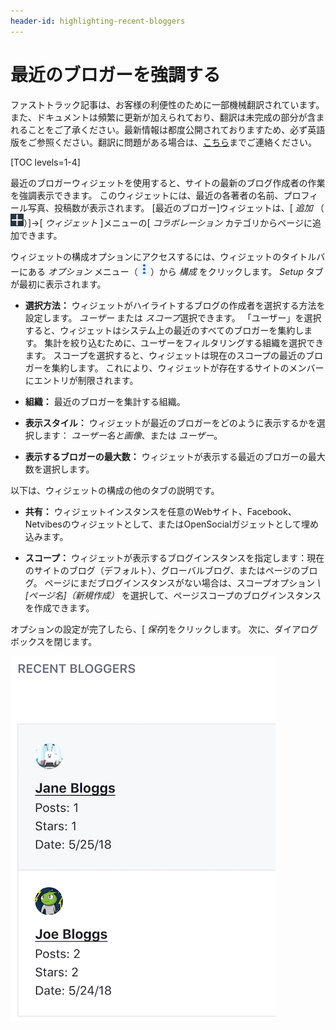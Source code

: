 ```yaml
---
header-id: highlighting-recent-bloggers
---
```


# 最近のブロガーを強調する

<p class="alert alert-info"><span class="wysiwyg-color-blue120">ファストトラック記事は、お客様の利便性のために一部機械翻訳されています。また、ドキュメントは頻繁に更新が加えられており、翻訳は未完成の部分が含まれることをご了承ください。最新情報は都度公開されておりますため、必ず英語版をご参照ください。翻訳に問題がある場合は、<a href="mailto:support-content-jp@liferay.com">こちら</a>までご連絡ください。</span></p>

[TOC levels=1-4]

最近のブロガーウィジェットを使用すると、サイトの最新のブログ作成者の作業を強調表示できます。 このウィジェットには、最近の各著者の名前、プロフィール写真、投稿数が表示されます。 [最近のブロガー]ウィジェットは、[ *追加* （![Add](../../../../images/icon-add-app.png)）]→[ *ウィジェット* ]メニューの[ *コラボレーション* カテゴリからページに追加できます。

ウィジェットの構成オプションにアクセスするには、ウィジェットのタイトルバーにある *オプション* メニュー（![Options](../../../../images/icon-app-options.png)）から *構成* をクリックします。 *Setup* タブが最初に表示されます。

  - **選択方法：** ウィジェットがハイライトするブログの作成者を選択する方法を設定します。 *ユーザー* または *スコープ*選択できます。 「ユーザー」を選択すると、ウィジェットはシステム上の最近のすべてのブロガーを集約します。 集計を絞り込むために、ユーザーをフィルタリングする組織を選択できます。 スコープを選択すると、ウィジェットは現在のスコープの最近のブロガーを集約します。 これにより、ウィジェットが存在するサイトのメンバーにエントリが制限されます。

  - **組織：** 最近のブロガーを集計する組織。

  - **表示スタイル：** ウィジェットが最近のブロガーをどのように表示するかを選択します： *ユーザー名と画像*、または *ユーザー*。

  - **表示するブロガーの最大数：** ウィジェットが表示する最近のブロガーの最大数を選択します。

以下は、ウィジェットの構成の他のタブの説明です。

  - **共有：** ウィジェットインスタンスを任意のWebサイト、Facebook、Netvibesのウィジェットとして、またはOpenSocialガジェットとして埋め込みます。

  - **スコープ：** ウィジェットが表示するブログインスタンスを指定します：現在のサイトのブログ（デフォルト）、グローバルブログ、またはページのブログ。 ページにまだブログインスタンスがない場合は、スコープオプション *\ [ページ名\]（新規作成）* を選択して、ページスコープのブログインスタンスを作成できます。

オプションの設定が完了したら、[ *保存*]をクリックします。 次に、ダイアログボックスを閉じます。

![図1：最近のブロガーアプリから、サイトまたは組織の最新のブロガーを自慢できます。](../../../../images/blogs-recent-bloggers.png)
